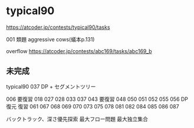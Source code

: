 # typical90

https://atcoder.jp/contests/typical90/tasks


001 類題   aggressive cows(蟻本p.131)

overflow https://atcoder.jp/contests/abc169/tasks/abc169_b


## 未完成
typical90 037    DP + セグメントツリー

006  要復習
018
027
028
033
037
043 要復習
048
050
051
052
055
056 DP 復元 復習
061
067
068
069
070
073
075
078
081
082
084
085
086
087


バックトラック、深さ優先探索
最大フロー問題
最大独立集合
